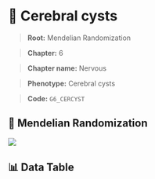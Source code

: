 # 🧪 Cerebral cysts

> **Root:** Mendelian Randomization

> **Chapter:** 6  

> **Chapter name:** Nervous

> **Phenotype:** Cerebral cysts  

> **Code:** `G6_CERCYST`

## 🧬 Mendelian Randomization  

<img src="/MR/Figures/Forward/G6_CERCYST.png"/>

## 📊 Data Table

<CsvTableMRF src="/MR/Data/Forward/G6_CERCYST.csv"/>
